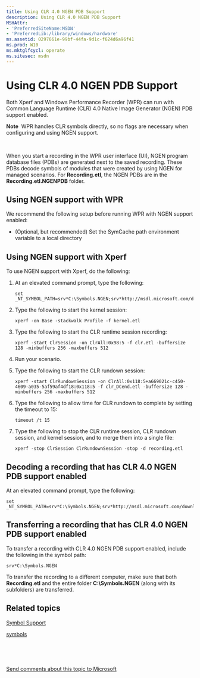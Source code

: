 ```yaml
---
title: Using CLR 4.0 NGEN PDB Support
description: Using CLR 4.0 NGEN PDB Support
MSHAttr:
- 'PreferredSiteName:MSDN'
- 'PreferredLib:/library/windows/hardware'
ms.assetid: 0297661e-99bf-44fa-9d1c-f624d6a96f41
ms.prod: W10
ms.mktglfcycl: operate
ms.sitesec: msdn
---
```


# Using CLR 4.0 NGEN PDB Support


Both Xperf and Windows Performance Recorder (WPR) can run with Common Language Runtime (CLR) 4.0 Native Image Generator (NGEN) PDB support enabled.

**Note**  WPR handles CLR symbols directly, so no flags are necessary when configuring and using NGEN support.

 

When you start a recording in the WPR user interface (UI), NGEN program database files (PDBs) are generated next to the saved recording. These PDBs decode symbols of modules that were created by using NGEN for managed scenarios. For **Recording.etl**, the NGEN PDBs are in the **Recording.etl.NGENPDB** folder.

## Using NGEN support with WPR


We recommend the following setup before running WPR with NGEN support enabled:

-   (Optional, but recommended) Set the SymCache path environment variable to a local directory

## Using NGEN support with Xperf


To use NGEN support with Xperf, do the following:

1.  At an elevated command prompt, type the following:

    ``` syntax
    set _NT_SYMBOL_PATH=srv*C:\Symbols.NGEN;srv*http://msdl.microsoft.com/download/symbols
    ```

2.  Type the following to start the kernel session:

    ``` syntax
    xperf -on Base -stackwalk Profile -f kernel.etl
    ```

3.  Type the following to start the CLR runtime session recording:

    ``` syntax
    xperf -start ClrSession -on ClrAll:0x98:5 -f clr.etl -buffersize 128 -minbuffers 256 -maxbuffers 512
    ```

4.  Run your scenario.

5.  Type the following to start the CLR rundown session:

    ``` syntax
    xperf -start ClrRundownSession -on ClrAll:0x118:5+a669021c-c450-4609-a035-5af59af4df18:0x118:5 -f clr_DCend.etl -buffersize 128 -minbuffers 256 -maxbuffers 512
    ```

6.  Type the following to allow time for CLR rundown to complete by setting the timeout to 15:

    ``` syntax
    timeout /t 15
    ```

7.  Type the following to stop the CLR runtime session, CLR rundown session, and kernel session, and to merge them into a single file:

    ``` syntax
    xperf -stop ClrSession ClrRundownSession -stop -d recording.etl
    ```

## Decoding a recording that has CLR 4.0 NGEN PDB support enabled


At an elevated command prompt, type the following:

``` syntax
set _NT_SYMBOL_PATH=srv*C:\Symbols.NGEN;srv*http://msdl.microsoft.com/download/symbols
```

## Transferring a recording that has CLR 4.0 NGEN PDB support enabled


To transfer a recording with CLR 4.0 NGEN PDB support enabled, include the following in the symbol path:

``` syntax
srv*C:\Symbols.NGEN
```

To transfer the recording to a different computer, make sure that both **Recording.etl** and the entire folder **C:\\Symbols.NGEN** (along with its subfolders) are transferred.

## Related topics


[Symbol Support](symbol-support.md)

[symbols](symbols.md)

 

 

[Send comments about this topic to Microsoft](mailto:wsddocfb@microsoft.com?subject=Documentation%20feedback%20%5Bp_wpt\hw_design%5D:%20Using%20CLR%204.0%20NGEN%20PDB%20Support%20%20RELEASE:%20%285/3/2016%29&body=%0A%0APRIVACY%20STATEMENT%0A%0AWe%20use%20your%20feedback%20to%20improve%20the%20documentation.%20We%20don't%20use%20your%20email%20address%20for%20any%20other%20purpose,%20and%20we'll%20remove%20your%20email%20address%20from%20our%20system%20after%20the%20issue%20that%20you're%20reporting%20is%20fixed.%20While%20we're%20working%20to%20fix%20this%20issue,%20we%20might%20send%20you%20an%20email%20message%20to%20ask%20for%20more%20info.%20Later,%20we%20might%20also%20send%20you%20an%20email%20message%20to%20let%20you%20know%20that%20we've%20addressed%20your%20feedback.%0A%0AFor%20more%20info%20about%20Microsoft's%20privacy%20policy,%20see%20http://privacy.microsoft.com/default.aspx. "Send comments about this topic to Microsoft")





